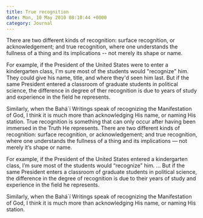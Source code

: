 ```yaml
---
title: True recognition
date: Mon, 10 May 2010 08:10:44 +0000
category: Journal
---
```


There are two different kinds of recognition: surface recognition, or acknowledgement; and true recognition, where one understands the fullness of a thing and its implications -- not merely its shape or name.

For example, if the President of the United States were to enter a kindergarten class, I'm sure most of the students would "recognize" him.  They could give his name, title, and where they'd seen him last.  But if the same President entered a classroom of graduate students in political science, the difference in degree of ther recognition is due to years of study and experience in the field he represents.

Similarly, when the Bahá´í Writings speak of recognizing the Manifestation of God, I think it is much more than acknowledging His name, or naming His station.  True recognition is something that can only occur after having been immersed in the Truth He represents.
 There are two different kinds of recognition: surface recognition, or acknowledgement; and true recognition, where one understands the fullness of a thing and its implications &#8212; not merely it&#8217;s shape or name. 


 For example, if the President of the United States entered a kindergarten class, I&#8217;m sure most of the students would &#8220;recognize&#8221; him.  ...  But if the same President enters a classroom of graduate students in political science, the difference in the degree of recognition is due to their years of study and experience in the field he represents. 


 Similarly, when the Bahá´í Writings speak of recognizing the Manifestation of God, I think it is much more than acknowledging His name, or naming His station.  

